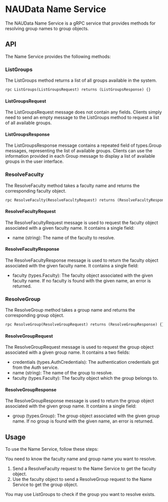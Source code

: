 # NAUData Name Service
The NAUData Name Service is a gRPC service that provides methods for resolving group names to group objects.

## API
The Name Service provides the following methods:

### ListGroups
The ListGroups method returns a list of all groups available in the system.

```protobuf
rpc ListGroups(ListGroupsRequest) returns (ListGroupsResponse) {}
```

#### ListGroupsRequest
The ListGroupsRequest message does not contain any fields. Clients simply need to send an empty message to the ListGroups method to request a list of all available groups.

#### ListGroupsResponse
The ListGroupsResponse message contains a repeated field of types.Group messages, representing the list of available groups. Clients can use the information provided in each Group message to display a list of available groups in the user interface.

### ResolveFaculty
The ResolveFaculty method takes a faculty name and returns the corresponding faculty object.

```protobuf
rpc ResolveFaculty(ResolveFacultyRequest) returns (ResolveFacultyResponse) {}
```

#### ResolveFacultyRequest
The ResolveFacultyRequest message is used to request the faculty object associated with a given faculty name. It contains a single field:

- name (string): The name of the faculty to resolve.

#### ResolveFacultyResponse
The ResolveFacultyResponse message is used to return the faculty object associated with the given faculty name. It contains a single field:

- faculty (types.Faculty): The faculty object associated with the given faculty name. If no faculty is found with the given name, an error is returned.


### ResolveGroup
The ResolveGroup method takes a group name and returns the corresponding group object.

```protobuf
rpc ResolveGroup(ResolveGroupRequest) returns (ResolveGroupResponse) {}
```

#### ResolveGroupRequest
The ResolveGroupRequest message is used to request the group object associated with a given group name. It contains a two fields:

- credentials (types.AuthCredentials): The authentication credentials got from the Auth service.
- name (string): The name of the group to resolve.
- faculty (types.Faculty): The faculty object which the group belongs to.

#### ResolveGroupResponse
The ResolveGroupResponse message is used to return the group object associated with the given group name. It contains a single field:

- group (types.Group): The group object associated with the given group name. If no group is found with the given name, an error is returned.

## Usage
To use the Name Service, follow these steps:

You need to know the faculty name and group name you want to resolve.

1. Send a ResolveFaculty request to the Name Service to get the faculty object.
2. Use the faculty object to send a ResolveGroup request to the Name Service to get the group object.

You may use ListGroups to check if the group you want to resolve exists.
